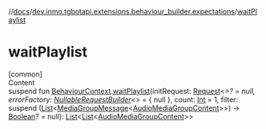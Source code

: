 //[docs](../../index.md)/[dev.inmo.tgbotapi.extensions.behaviour_builder.expectations](index.md)/[waitPlaylist](wait-playlist.md)



# waitPlaylist  
[common]  
Content  
suspend fun [BehaviourContext](../dev.inmo.tgbotapi.extensions.behaviour_builder/-behaviour-context/index.md).[waitPlaylist](wait-playlist.md)(initRequest: [Request](../dev.inmo.tgbotapi.requests.abstracts/-request/index.md)<*>? = null, errorFactory: [NullableRequestBuilder](index.md#%5Bdev.inmo.tgbotapi.extensions.behaviour_builder.expectations%2FNullableRequestBuilder%2F%2F%2FPointingToDeclaration%2F%5D%2FClasslikes%2F625018081)<*> = { null }, count: [Int](https://kotlinlang.org/api/latest/jvm/stdlib/kotlin/-int/index.html) = 1, filter: suspend ([List](https://kotlinlang.org/api/latest/jvm/stdlib/kotlin.collections/-list/index.html)<[MediaGroupMessage](../dev.inmo.tgbotapi.types.message.abstracts/-media-group-message/index.md)<[AudioMediaGroupContent](../dev.inmo.tgbotapi.types.message.content.abstracts/-audio-media-group-content/index.md)>>) -> [Boolean](https://kotlinlang.org/api/latest/jvm/stdlib/kotlin/-boolean/index.html)? = null): [List](https://kotlinlang.org/api/latest/jvm/stdlib/kotlin.collections/-list/index.html)<[List](https://kotlinlang.org/api/latest/jvm/stdlib/kotlin.collections/-list/index.html)<[AudioMediaGroupContent](../dev.inmo.tgbotapi.types.message.content.abstracts/-audio-media-group-content/index.md)>>  



